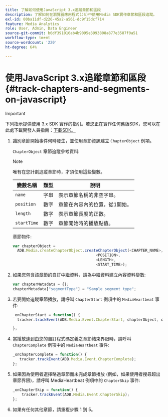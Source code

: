 ```yaml
---
title: 了解如何使用JavaScript 3.x追蹤章節和區段
description: 了解如何在瀏覽器應用程式(JS)中使用Media SDK實作章節和區段追蹤。
exl-id: 00ba11df-d226-45a2-a561-dc9f15dcf714
feature: Media Analytics
role: User, Admin, Data Engineer
source-git-commit: b6df391016ab4b9095e3993808a877e3587f0a51
workflow-type: tm+mt
source-wordcount: '220'
ht-degree: 64%

---
```


# 使用JavaScript 3.x追蹤章節和區段{#track-chapters-and-segments-on-javascript}

>[!IMPORTANT]
>
>下列指示提供使用 3.x SDK 實作的指引。若您正在實作任何舊版SDK，您可以在此處下載開發人員指南：[下載SDK。](/help/sdk-implement/download-sdks.md)

1. 識別章節開始事件何時發生，並使用章節資訊建立 `ChapterObject` 例項。

   `ChapterObject` 章節追蹤參考資料:

   >[!NOTE]
   >
   >唯有在您計劃追蹤章節時，才須使用這些變數。

   | 變數名稱 | 類型 | 說明 |
   | --- | --- | --- |
   | `name` | 字串 | 表示章節名稱的非空字串。 |
   | `position` | 數字 | 章節在內容內的位置，從1開始。 |
   | `length` | 數字 | 表示章節長度的正數。 |
   | `startTime` | 數字 | 章節開始時的播放點值。 |

   章節物件:

   ```js
   var chapterObject =
     ADB.Media.createChapterObject.createChapterObject(<CHAPTER_NAME>,
                                        <POSITION>,
                                        <LENGTH>,
                                        <START_TIME>);
   ```

1. 如果您包含該章節的自訂中繼資料，請為中繼資料建立內容資料變數:

   ```js
   var chapterMetadata = {};
   chapterMetadata["segmentType"] = "Sample segment type";
   ```

1. 若要開始追蹤章節播放，請呼叫 `ChapterStart` 例項中的 `MediaHeartbeat` 事件:

   ```js
   _onChapterStart = function() {
     tracker.trackEvent(ADB.Media.Event.ChapterStart, chapterObject, chapterMetadata);
   
   };
   ```

1. 當播放達到由您的自訂程式碼定義之章節結束界限時，請呼叫 `ChapterComplete` 例項中的 `MediaHeartbeat` 事件:

   ```js
   _onChapterComplete = function() {
      tracker.trackEvent(ADB.Media.Event.ChapterComplete);
   };
   ```

1. 如果因為使用者選擇略過章節而未完成章節播放 (例如，如果使用者搜尋超出章節界限)，請呼叫 MediaHeartbeat 例項中的 `ChapterSkip` 事件:

   ```js
   _onChapterSkip = function() {
       tracker.trackEvent(ADB.Media.Event.ChapterSkip);
   };
   ```

1. 如果有任何其他章節，請重複步驟 1 到 5。

